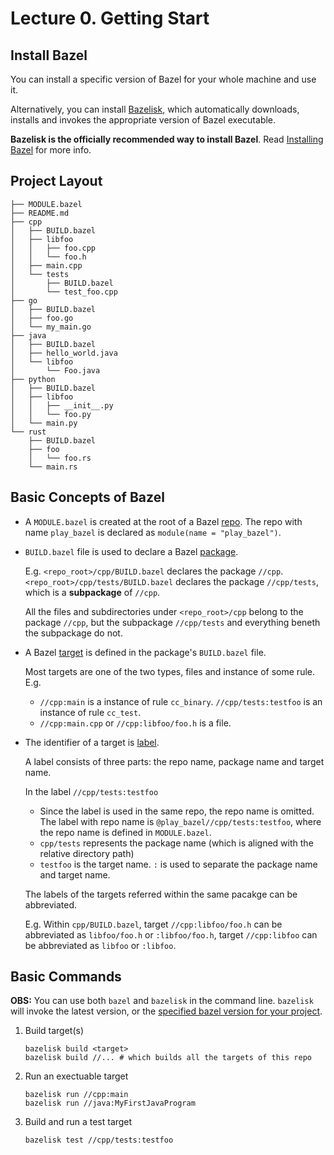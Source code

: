 # Lecture 0. Getting Start

## Install Bazel

You can install a specific version of Bazel for your whole machine and use it.

Alternatively, you can install [Bazelisk](https://github.com/bazelbuild/bazelisk), which automatically downloads, installs and invokes the appropriate version of Bazel executable.

**Bazelisk is the officially recommended way to install Bazel**. Read [Installing Bazel](https://bazel.build/install) for more info.

## Project Layout

```shell
├── MODULE.bazel
├── README.md
├── cpp
│   ├── BUILD.bazel
│   ├── libfoo
│   │   ├── foo.cpp
│   │   └── foo.h
│   ├── main.cpp
│   └── tests
│       ├── BUILD.bazel
│       └── test_foo.cpp
├── go
│   ├── BUILD.bazel
│   ├── foo.go
│   └── my_main.go
├── java
│   ├── BUILD.bazel
│   ├── hello_world.java
│   └── libfoo
│       └── Foo.java
├── python
│   ├── BUILD.bazel
│   ├── libfoo
│   │   ├── __init__.py
│   │   └── foo.py
│   └── main.py
└── rust
    ├── BUILD.bazel
    ├── foo
    │   └── foo.rs
    └── main.rs
```

## Basic Concepts of Bazel

* A `MODULE.bazel` is created at the root of a Bazel [repo](https://bazel.build/concepts/build-ref#repositories).
  The repo with name `play_bazel` is declared as `module(name = "play_bazel")`.

* `BUILD.bazel` file is used to declare a Bazel [package](https://bazel.build/concepts/build-ref#packages).

    E.g. `<repo_root>/cpp/BUILD.bazel` declares the package `//cpp`. `<repo_root>/cpp/tests/BUILD.bazel` declares the package `//cpp/tests`, which is a **subpackage** of `//cpp`.

    All the files and subdirectories under `<repo_root>/cpp` belong to the package `//cpp`, but the subpackage `//cpp/tests` and everything beneth the subpackage do not.

* A Bazel [target](https://bazel.build/concepts/build-ref#targets) is defined in the package's `BUILD.bazel` file.

  Most targets are one of the two types, files and instance of some rule. E.g.
  * `//cpp:main` is a instance of rule `cc_binary`. `//cpp/tests:testfoo` is an instance of rule `cc_test`.
  * `//cpp:main.cpp` or `//cpp:libfoo/foo.h` is a file.
  
* The identifier of a target is [label](https://bazel.build/rules/lib/builtins/Label).

  A label consists of three parts: the repo name, package name and target name.

  In the label `//cpp/tests:testfoo`
  * Since the label is used in the same repo, the repo name is omitted. The label with repo name is `@play_bazel//cpp/tests:testfoo`, where the repo name is defined in `MODULE.bazel`.
  * `cpp/tests` represents the package name (which is aligned with the relative directory path)
  * `testfoo` is the target name. `:` is used to separate the package name and target name.

  The labels of the targets referred within the same pacakge can be abbreviated.
  
  E.g. Within `cpp/BUILD.bazel`, target `//cpp:libfoo/foo.h` can be abbreviated as `libfoo/foo.h` or `:libfoo/foo.h`, target `//cpp:libfoo` can be abbreviated as `libfoo` or `:libfoo`.

## Basic Commands

**OBS:** You can use both `bazel` and `bazelisk` in the command line. `bazelisk` will invoke the latest version, or the [specified bazel version for your project](https://github.com/bazelbuild/bazelisk?tab=readme-ov-file#how-does-bazelisk-know-which-bazel-version-to-run).

1. Build target(s)

    ```shell
    bazelisk build <target>
    bazelisk build //... # which builds all the targets of this repo 
    ```

2. Run an exectuable target

    ```shell
    bazelisk run //cpp:main
    bazelisk run //java:MyFirstJavaProgram
    ```

3. Build and run a test target

    ```shell
    bazelisk test //cpp/tests:testfoo
    ```
